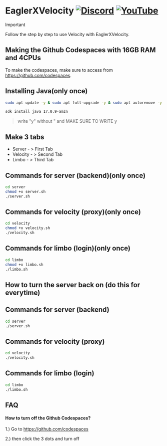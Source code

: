 # EaglerXVelocity [![Discord](https://img.shields.io/discord/1225272078752813178?label=Discord)](https://discord.gg/m6vCCX6Hvr) [![YouTube](https://img.shields.io/youtube/channel/subscribers/UCwSd8pbURlMBAIxqq8EaELw?style=flat-square&label=Subscribers)](https://www.youtube.com/@ismaeltechI?sub_confirmation=1)
> [!IMPORTANT]
> Follow the step by step to use Velocity with EaglerXVelocity.

## Making the Github Codespaces with 16GB RAM and 4CPUs
To make the codespaces, make sure to access from https://github.com/codespaces.

## Installing Java(only once)
```bash
sudo apt update -y & sudo apt full-upgrade -y & sudo apt autoremove -y & sudo apt auto-clean -y
```
```bash
sdk install java 17.0.9-amzn
```
> write "y" without " and MAKE SURE TO WRITE y

## Make 3 tabs
* Server - > First Tab
* Velocity - > Second Tab
* Limbo - > Third Tab

## Commands for server (backend)(only once)
```bash
cd server
chmod +x server.sh
./server.sh
```
## Commands for velocity (proxy)(only once)
```bash
cd velocity
chmod +x velocity.sh
./velocity.sh
```
## Commands for limbo (login)(only once)
```bash
cd limbo
chmod +x limbo.sh
./limbo.sh
```
## How to turn the server back on (do this for everytime)
## Commands for server (backend)
```bash
cd server
./server.sh
```
## Commands for velocity (proxy)
```bash
cd velocity
./velocity.sh
```
## Commands for limbo (login)
```bash
cd limbo
./limbo.sh
```
## FAQ

#### How to turn off the Github Codespaces?

1.) Go to https://github.com/codespaces

2.) then click the 3 dots and turn off
